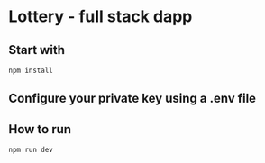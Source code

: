 # Lottery - full stack dapp

## Start with
```bash
npm install
```
## Configure your private key using a .env file
## How to run
```bash
npm run dev
```